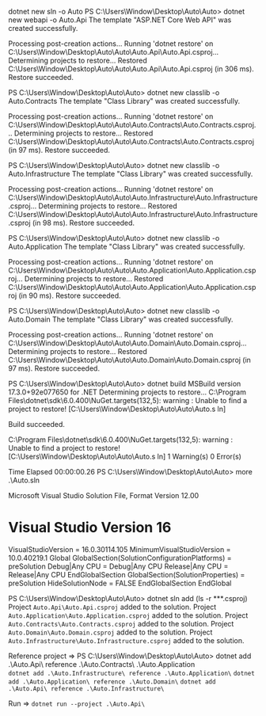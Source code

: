 
dotnet new sln -o Auto
PS C:\Users\Window\Desktop\Auto\Auto> dotnet new webapi -o Auto.Api
The template "ASP.NET Core Web API" was created successfully.

Processing post-creation actions...
Running 'dotnet restore' on C:\Users\Window\Desktop\Auto\Auto\Auto.Api\Auto.Api.csproj...
  Determining projects to restore...
  Restored C:\Users\Window\Desktop\Auto\Auto\Auto.Api\Auto.Api.csproj (in 306 ms).
Restore succeeded.


PS C:\Users\Window\Desktop\Auto\Auto> dotnet new classlib -o Auto.Contracts
The template "Class Library" was created successfully.

Processing post-creation actions...
Running 'dotnet restore' on C:\Users\Window\Desktop\Auto\Auto\Auto.Contracts\Auto.Contracts.csproj...
  Determining projects to restore...
  Restored C:\Users\Window\Desktop\Auto\Auto\Auto.Contracts\Auto.Contracts.csproj (in 97 ms).
Restore succeeded.


PS C:\Users\Window\Desktop\Auto\Auto> dotnet new classlib -o Auto.Infrastructure
The template "Class Library" was created successfully.

Processing post-creation actions...
Running 'dotnet restore' on C:\Users\Window\Desktop\Auto\Auto\Auto.Infrastructure\Auto.Infrastructure.csproj...
  Determining projects to restore...
  Restored C:\Users\Window\Desktop\Auto\Auto\Auto.Infrastructure\Auto.Infrastructure.csproj (in 98 ms).
Restore succeeded.


PS C:\Users\Window\Desktop\Auto\Auto> dotnet new classlib -o Auto.Application
The template "Class Library" was created successfully.

Processing post-creation actions...
Running 'dotnet restore' on C:\Users\Window\Desktop\Auto\Auto\Auto.Application\Auto.Application.csproj...
  Determining projects to restore...
  Restored C:\Users\Window\Desktop\Auto\Auto\Auto.Application\Auto.Application.csproj (in 90 ms).
Restore succeeded.


PS C:\Users\Window\Desktop\Auto\Auto> dotnet new classlib -o Auto.Domain
The template "Class Library" was created successfully.

Processing post-creation actions...
Running 'dotnet restore' on C:\Users\Window\Desktop\Auto\Auto\Auto.Domain\Auto.Domain.csproj...
  Determining projects to restore...
  Restored C:\Users\Window\Desktop\Auto\Auto\Auto.Domain\Auto.Domain.csproj (in 97 ms).
Restore succeeded.


PS C:\Users\Window\Desktop\Auto\Auto> dotnet build
MSBuild version 17.3.0+92e077650 for .NET
  Determining projects to restore...
C:\Program Files\dotnet\sdk\6.0.400\NuGet.targets(132,5): warning : Unable to find a project to restore! [C:\Users\Window\Desktop\Auto\Auto\Auto.s
ln]

Build succeeded.

C:\Program Files\dotnet\sdk\6.0.400\NuGet.targets(132,5): warning : Unable to find a project to restore! [C:\Users\Window\Desktop\Auto\Auto\Auto.s
ln]
    1 Warning(s)
    0 Error(s)

Time Elapsed 00:00:00.26
PS C:\Users\Window\Desktop\Auto\Auto> more .\Auto.sln

Microsoft Visual Studio Solution File, Format Version 12.00
# Visual Studio Version 16
VisualStudioVersion = 16.0.30114.105
MinimumVisualStudioVersion = 10.0.40219.1
Global
        GlobalSection(SolutionConfigurationPlatforms) = preSolution
                Debug|Any CPU = Debug|Any CPU
                Release|Any CPU = Release|Any CPU
        EndGlobalSection
        GlobalSection(SolutionProperties) = preSolution
                HideSolutionNode = FALSE
        EndGlobalSection
EndGlobal

PS C:\Users\Window\Desktop\Auto\Auto> dotnet sln add (ls -r **\*.csproj)
Project `Auto.Api\Auto.Api.csproj` added to the solution.
Project `Auto.Application\Auto.Application.csproj` added to the solution.
Project `Auto.Contracts\Auto.Contracts.csproj` added to the solution.
Project `Auto.Domain\Auto.Domain.csproj` added to the solution.
Project `Auto.Infrastructure\Auto.Infrastructure.csproj` added to the solution.


Reference project => PS C:\Users\Window\Desktop\Auto\Auto> dotnet add .\Auto.Api\ reference .\Auto.Contracts\ .\Auto.Application\
`dotnet add .\Auto.Infrastructure\ reference .\Auto.Application\`
`dotnet add .\Auto.Application\ reference .\Auto.Domain\` 
`dotnet add .\Auto.Api\ reference .\Auto.Infrastructure\`


Run => `dotnet run --project .\Auto.Api\`